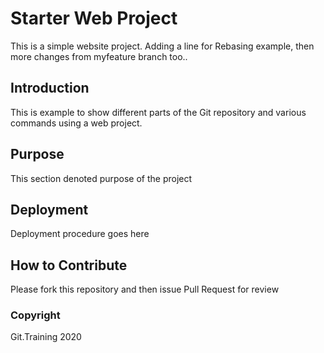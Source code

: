 # Starter Web Project

This is a simple website project. Adding a line for Rebasing example, then more changes from myfeature branch too..

## Introduction

This is example to show different parts of the Git repository and various commands using a web project.

## Purpose

This section denoted purpose of the project

## Deployment

Deployment procedure goes here

## How to Contribute

Please fork this repository and then issue Pull Request for review

### Copyright

Git.Training 2020
